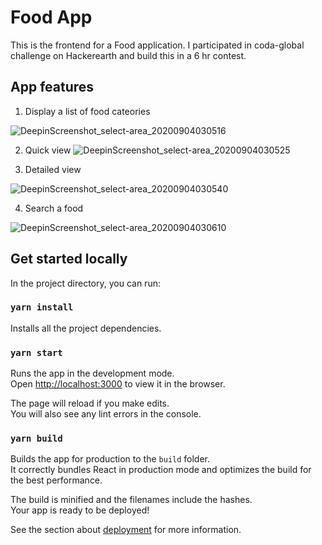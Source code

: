 # Food App

This is the frontend for a Food application. I participated in coda-global challenge on Hackerearth and build this in a 6 hr contest.

## App features

1. Display a list of food cateories

![DeepinScreenshot_select-area_20200904030516](https://user-images.githubusercontent.com/28767301/92176594-665d1680-ee5c-11ea-81d7-1bdc9810db51.png)


2. Quick view
![DeepinScreenshot_select-area_20200904030525](https://user-images.githubusercontent.com/28767301/92176602-6b21ca80-ee5c-11ea-80e6-6e369c0784e4.png)


3. Detailed view

![DeepinScreenshot_select-area_20200904030540](https://user-images.githubusercontent.com/28767301/92176609-7248d880-ee5c-11ea-92f6-6832462684b9.png)


4. Search a food 

![DeepinScreenshot_select-area_20200904030610](https://user-images.githubusercontent.com/28767301/92176607-6fe67e80-ee5c-11ea-8bfb-9a726daaad47.png)



## Get started locally

In the project directory, you can run:

### `yarn install`

Installs all the project dependencies.

### `yarn start`

Runs the app in the development mode.<br />
Open [http://localhost:3000](http://localhost:3000) to view it in the browser.

The page will reload if you make edits.<br />
You will also see any lint errors in the console.


### `yarn build`

Builds the app for production to the `build` folder.<br />
It correctly bundles React in production mode and optimizes the build for the best performance.

The build is minified and the filenames include the hashes.<br />
Your app is ready to be deployed!

See the section about [deployment](https://facebook.github.io/create-react-app/docs/deployment) for more information.

